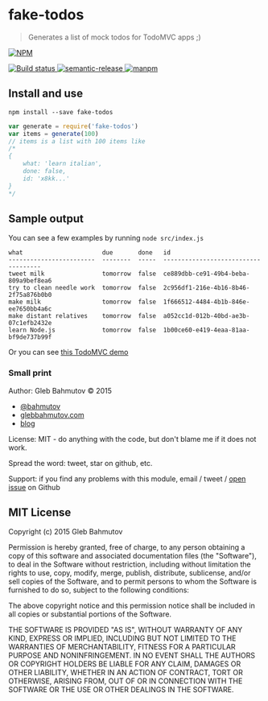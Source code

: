 # fake-todos
> Generates a list of mock todos for TodoMVC apps ;)

[![NPM][fake-todos-icon] ][fake-todos-url]

[![Build status][fake-todos-ci-image] ][fake-todos-ci-url]
[![semantic-release][semantic-image] ][semantic-url]
[![manpm](https://img.shields.io/badge/manpm-%E2%9C%93-3399ff.svg)](https://github.com/bahmutov/manpm)

## Install and use

`npm install --save fake-todos`

```js
var generate = require('fake-todos')
var items = generate(100)
// items is a list with 100 items like
/*
{
    what: 'learn italian',
    done: false,
    id: 'x8kk...'
}
*/
```

## Sample output

You can see a few examples by running `node src/index.js`

```
what                      due       done   id                                  
------------------------  --------  -----  ------------------------------------
tweet milk                tomorrow  false  ce889dbb-ce91-49b4-beba-809a9bef8ea6
try to clean needle work  tomorrow  false  2c956df1-216e-4b16-8b46-2f75a876b0b0
make milk                 tomorrow  false  1f666512-4484-4b1b-846e-ee7650bb4a6c
make distant relatives    tomorrow  false  a052cc1d-012b-40bd-ae3b-07c1efb2432e
learn Node.js             tomorrow  false  1b00ce60-e419-4eaa-81aa-bf9de737b99f
```

Or you can see [this TodoMVC demo](http://glebbahmutov.com/hydrate-vdom-todo/)

### Small print

Author: Gleb Bahmutov &copy; 2015

* [@bahmutov](https://twitter.com/bahmutov)
* [glebbahmutov.com](http://glebbahmutov.com)
* [blog](http://glebbahmutov.com/blog/)

License: MIT - do anything with the code, but don't blame me if it does not work.

Spread the word: tweet, star on github, etc.

Support: if you find any problems with this module, email / tweet /
[open issue](https://github.com/bahmutov/fake-todos/issues) on Github

## MIT License

Copyright (c) 2015 Gleb Bahmutov

Permission is hereby granted, free of charge, to any person
obtaining a copy of this software and associated documentation
files (the "Software"), to deal in the Software without
restriction, including without limitation the rights to use,
copy, modify, merge, publish, distribute, sublicense, and/or sell
copies of the Software, and to permit persons to whom the
Software is furnished to do so, subject to the following
conditions:

The above copyright notice and this permission notice shall be
included in all copies or substantial portions of the Software.

THE SOFTWARE IS PROVIDED "AS IS", WITHOUT WARRANTY OF ANY KIND,
EXPRESS OR IMPLIED, INCLUDING BUT NOT LIMITED TO THE WARRANTIES
OF MERCHANTABILITY, FITNESS FOR A PARTICULAR PURPOSE AND
NONINFRINGEMENT. IN NO EVENT SHALL THE AUTHORS OR COPYRIGHT
HOLDERS BE LIABLE FOR ANY CLAIM, DAMAGES OR OTHER LIABILITY,
WHETHER IN AN ACTION OF CONTRACT, TORT OR OTHERWISE, ARISING
FROM, OUT OF OR IN CONNECTION WITH THE SOFTWARE OR THE USE OR
OTHER DEALINGS IN THE SOFTWARE.

[fake-todos-icon]: https://nodei.co/npm/fake-todos.png?downloads=true
[fake-todos-url]: https://npmjs.org/package/fake-todos
[fake-todos-ci-image]: https://travis-ci.org/bahmutov/fake-todos.png?branch=master
[fake-todos-ci-url]: https://travis-ci.org/bahmutov/fake-todos
[semantic-image]: https://img.shields.io/badge/%20%20%F0%9F%93%A6%F0%9F%9A%80-semantic--release-e10079.svg
[semantic-url]: https://github.com/semantic-release/semantic-release
